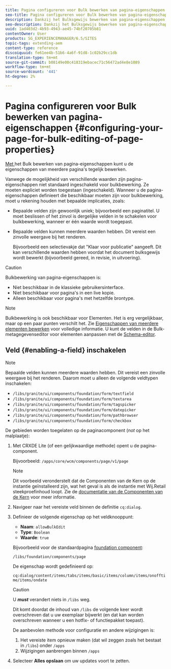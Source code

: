 ```yaml
---
title: Pagina configureren voor Bulk bewerken van pagina-eigenschappen
seo-title: Pagina configureren voor Bulk bewerken van pagina-eigenschappen
description: Dankzij het Bulksgewijs bewerken van pagina-eigenschappen kunt u de eigenschappen van meerdere pagina's tegelijk bewerken
seo-description: Dankzij het Bulksgewijs bewerken van pagina-eigenschappen kunt u de eigenschappen van meerdere pagina's tegelijk bewerken
uuid: 1ad403d2-4b93-4943-ae45-74bf20705b81
contentOwner: User
products: SG_EXPERIENCEMANAGER/6.5/SITES
topic-tags: extending-aem
content-type: reference
discoiquuid: fe61ee4b-51b6-4a6f-91d8-1c02b29cc1db
translation-type: tm+mt
source-git-commit: b08149e00c418319ebacec71c56472ad4e8e1089
workflow-type: tm+mt
source-wordcount: '441'
ht-degree: 2%

---
```



# Pagina configureren voor Bulk bewerken van pagina-eigenschappen {#configuring-your-page-for-bulk-editing-of-page-properties}

[Met ](/help/sites-authoring/editing-page-properties.md#from-the-sites-console-multiple-pages) het Bulk bewerken van pagina-eigenschappen kunt u de eigenschappen van meerdere pagina&#39;s tegelijk bewerken.

Vanwege de mogelijkheid van verschillende waarden zijn pagina-eigenschappen niet standaard ingeschakeld voor bulkbewerking. Ze moeten expliciet worden toegestaan (ingeschakeld). Wanneer u de pagina-eigenschappen definieert die beschikbaar moeten zijn voor bulkbewerking, moet u rekening houden met bepaalde implicaties, zoals:

* Bepaalde velden zijn gewoonlijk uniek; bijvoorbeeld een paginatitel. U moet beslissen of het zinvol is dergelijke velden in te schakelen voor bulkbewerking, wanneer er één waarde wordt toegepast.
* Bepaalde velden kunnen meerdere waarden hebben. Dit vereist een zinvolle weergave bij het renderen.

   Bijvoorbeeld een selectievakje dat &quot;Klaar voor publicatie&quot; aangeeft. Dit kan verschillende waarden hebben voordat het document bulksgewijs wordt bewerkt (bijvoorbeeld gereed, in revisie, in uitvoering).

>[!CAUTION]
>
>Bulkbewerking van pagina-eigenschappen is:
>
>* Niet beschikbaar in de klassieke gebruikersinterface.
>* Niet beschikbaar voor pagina&#39;s in een live kopie.
>* Alleen beschikbaar voor pagina&#39;s met hetzelfde brontype.

>



>[!NOTE]
>
>Bulkbewerking is ook beschikbaar voor Elementen. Het is erg vergelijkbaar, maar op een paar punten verschilt het. Zie [Eigenschappen van meerdere elementen bewerken](/help/assets/metadata.md) voor volledige informatie. U kunt de velden in de Bulk-metagegevenseditor voor elementen aanpassen met de [Schema-editor](/help/assets/metadata-schemas.md).

## Veld {#enabling-a-field} inschakelen

>[!NOTE]
>
>Bepaalde velden kunnen meerdere waarden hebben. Dit vereist een zinvolle weergave bij het renderen. Daarom moet u alleen de volgende veldtypen inschakelen:
>
>* `/libs/granite/ui/components/foundation/form/textfield`
>* `/libs/granite/ui/components/foundation/form/textarea`
>* `/libs/granite/ui/components/foundation/form/tagspicker`
>* `/libs/granite/ui/components/foundation/form/datepicker`
>* `/libs/granite/ui/components/foundation/form/pathbrowser`
>* `/libs/granite/ui/components/foundation/form/checkbox`

>



De gebieden worden toegelaten op de paginacomponent (*not* op het malplaatje):

1. Met CRXDE Lite (of een gelijkwaardige methode) opent u de pagina-component.

   Bijvoorbeeld: `/apps/core/wcm/components/page/v1/page`

   >[!NOTE]
   >
   >Dit voorbeeld veronderstelt dat de Componenten van de Kern op de instantie geïnstalleerd zijn, wat het geval is als de instantie met Wij.Retail steekproefinhoud loopt. Zie de [documentatie van de Componenten van de Kern](https://docs.adobe.com/content/help/en/experience-manager-core-components/using/introduction.html) voor meer informatie.

1. Navigeer naar het vereiste veld binnen de definitie `cq:dialog`.
1. Definieer de volgende eigenschap op het veldknooppunt:

   * **Naam**:  `allowBulkEdit`
   * **Type**:  `Boolean`
   * **Waarde**:  `true`

   Bijvoorbeeld voor de standaardpagina [foundation component](/help/sites-authoring/default-components-foundation.md):

   `/libs/foundation/components/page`

   De eigenschap wordt gedefinieerd op:

   `cq:dialog/content/items/tabs/items/basic/items/column/items/onofftime/items/ondate`

   >[!CAUTION]
   >
   >U ***must*** verandert niets in `/libs` weg.
   >
   >Dit komt doordat de inhoud van `/libs` de volgende keer wordt overschreven dat u uw exemplaar bijwerkt (en dat kan worden overschreven wanneer u een hotfix- of functiepakket toepast).
   >
   >De aanbevolen methode voor configuratie en andere wijzigingen is:
   >
   >    1. Het vereiste item opnieuw maken (dat wil zeggen zoals het bestaat in `/libs`) onder `/apps`
   >    1. Wijzigingen aanbrengen binnen `/apps`


1. Selecteer **Alles opslaan** om uw updates voort te zetten.

